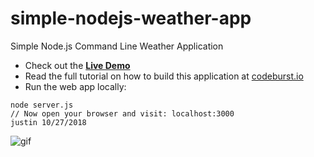 # simple-nodejs-weather-app
Simple Node.js Command Line Weather Application

* Check out the **[Live Demo](https://simple-nodejs-weather-app-irhhpddsku.now.sh/)**
* Read the full tutorial on how to build this application at [codeburst.io](https://codeburst.io)
* Run the web app locally:
```
node server.js
// Now open your browser and visit: localhost:3000
justin 10/27/2018
```
![gif](https://github.com/bmorelli25/simple-nodejs-weather-app/blob/master/giphy.gif?raw=true 'website gif')
